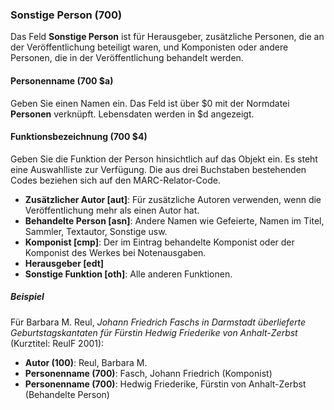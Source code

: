 ### Sonstige Person (700)

Das Feld **Sonstige Person** ist für Herausgeber, zusätzliche Personen, die an der Veröffentlichung beteiligt waren, und Komponisten oder andere Personen, die in der Veröffentlichung behandelt werden.

#### Personenname (700 $a)

Geben Sie einen Namen ein. Das Feld ist über $0 mit der Normdatei **Personen** verknüpft. Lebensdaten werden in $d angezeigt.

#### Funktionsbezeichnung (700 $4)

Geben Sie die Funktion der Person hinsichtlich auf das Objekt ein. Es steht eine Auswahlliste zur Verfügung. Die aus drei Buchstaben bestehenden Codes beziehen sich auf den MARC-Relator-Code.

- **Zusätzlicher Autor [aut]**: Für zusätzliche Autoren verwenden, wenn die Veröffentlichung mehr als einen Autor hat.
- **Behandelte Person [asn]**: Andere Namen wie Gefeierte, Namen im Titel, Sammler, Textautor, Sonstige usw.
- **Komponist [cmp]**: Der im Eintrag behandelte Komponist oder der Komponist des Werkes bei Notenausgaben.
- **Herausgeber [edt]**
- **Sonstige Funktion [oth]**: Alle anderen Funktionen.

##### Beispiel

Für Barbara M. Reul, _Johann Friedrich Faschs in Darmstadt überlieferte Geburtstagskantaten für Fürstin Hedwig Friederike von Anhalt-Zerbst_ (Kurztitel: ReulF 2001):
- **Autor (100)**: Reul, Barbara M.
- **Personenname (700)**: Fasch, Johann Friedrich (Komponist)
- **Personenname (700)**: Hedwig Friederike, Fürstin von Anhalt-Zerbst (Behandelte Person)

